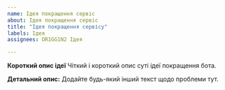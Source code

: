 ```yaml
---
name: Ідея покращення сервіс
about: Ідея покращення сервіс
title: "Ідея покращення сервісу"
labels: Ідея
assignees: OR1GG1N2 Ідея

---
```


**Короткий опис ідеї**
Чіткий і короткий опис суті ідеї покращення бота.

**Детальний опис:**
Додайте будь-який інший текст щодо проблеми тут.
